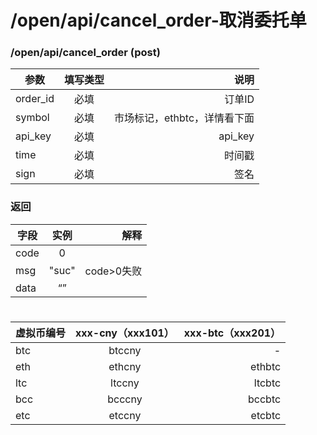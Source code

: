# /open/api/cancel_order-取消委托单
### /open/api/cancel_order (post)
|参数|填写类型|说明|
|----|:----:|----:|
|order_id |必填|订单ID|
|symbol |必填|市场标记，ethbtc，详情看下面|
|api_key |必填|api_key|
|time|必填|时间戳|
|sign |必填|签名|
### 返回
|字段|实例|解释|
|----|:----:|----:|
|code |0||
|msg |"suc"|code>0失败|
|data |“”||
#
|虚拟币编号|xxx-cny（xxx101）|xxx-btc（xxx201）|
|----|:----:|----:|
|btc  |btccny|-|
|eth  |ethcny|ethbtc|
|ltc |ltccny|ltcbtc|
|bcc|bcccny|bccbtc|
|etc  |etccny |etcbtc|
